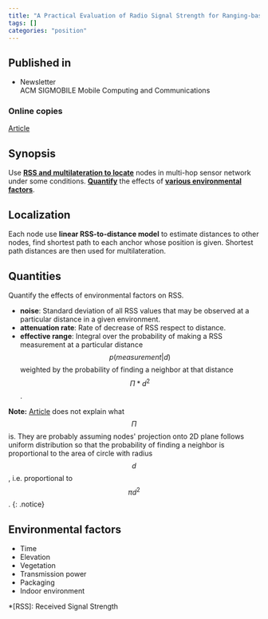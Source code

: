 ```yaml
---
title: "A Practical Evaluation of Radio Signal Strength for Ranging-based Localization (2007)"
tags: []
categories: "position"
---
```


## Published in
- Newsletter  
ACM SIGMOBILE Mobile Computing and Communications 

### Online copies
[Article][article_link]

## Synopsis
Use [**RSS and multilateration to locate**](#localization) nodes in multi-hop sensor network under some conditions. [**Quantify**](#quantities) the effects of [**various environmental factors**](#environmental-factors).

## Localization
Each node use **linear RSS-to-distance model** to estimate distances to other nodes, find shortest path to each anchor whose position is given. Shortest path distances are then used for multilateration.

## Quantities
Quantify the effects of environmental factors on RSS.
- **noise**: Standard deviation of all RSS values that may be observed at a particular distance in a given environment.
- **attenuation rate**: Rate of decrease of RSS respect to distance.
- **effective range**: Integral over the probability of making a RSS measurement at a particular distance 
$$p(\mathit{measurement} | d)$$ weighted by the probability of finding a neighbor at that distance $$\Pi * d^2$$.

**Note:** [Article](article_link) does not explain what $$\Pi$$ is. They are probably assuming nodes' projection onto 2D plane follows uniform distribution so that the probability of finding a neighbor is proportional to the area of circle with radius $$d$$, i.e. proportional to $$\pi d^2$$.
{: .notice}

## Environmental factors
- Time
- Elevation
- Vegetation
- Transmission power
- Packaging
- Indoor environment

[article_link]: http://www.chriskarlof.com/papers/whitehouse07practical.pdf

*[RSS]: Received Signal Strength